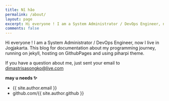 ```yaml
---
title: Nǐ hǎo
permalink: /about/
layout: page
excerpt: Hi everyone ! I am a System Administrator / DevOps Engineer, now I live in Jogjakarta. This blog for documentation about my programming journey, running on jekyll, hosting on GithubPages and using piharpi theme.
comments: false
---
```


 Hi everyone ! I am a System Administrator / DevOps Engineer, now I live in Jogjakarta. This blog for documentation about my programming journey, running on jekyll, hosting on GithubPages and using piharpi theme.

If you have a question about me, just sent your email to dimastrisasongko@live.com

**may u needs ✨**

- {{ site.author.email }}
- github.com/{{ site.author.github }}
